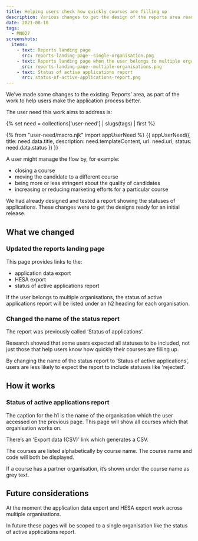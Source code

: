 ```yaml
---
title: Helping users check how quickly courses are filling up
description: Various changes to get the design of the reports area ready for an initial release
date: 2021-08-10
tags:
  - MN027
screenshots:
  items:
    - text: Reports landing page
      src: reports-landing-page--single-organisation.png
    - text: Reports landing page when the user belongs to multiple organisations
      src: reports-landing-page--multiple-organisations.png
    - text: Status of active applications report
      src: status-of-active-applications-report.png
---
```


We’ve made some changes to the existing ‘Reports’ area, as part of the work to help users make the application process better.

The user need this work aims to address is:

{% set need = collections['user-need'] | slugs(tags) | first %}

{% from "user-need/macro.njk" import appUserNeed %}
{{ appUserNeed({
  title: need.data.title,
  description: need.templateContent,
  url: need.url,
  status: need.data.status
}) }}

A user might manage the flow by, for example:

- closing a course
- moving the candidate to a different course
- being more or less stringent about the quality of candidates
- increasing or reducing marketing efforts for a particular course

We had already designed and tested a report showing the statuses of applications. These changes were to get the designs ready for an initial release.

## What we changed

### Updated the reports landing page

This page provides links to the:

- application data export
- HESA export
- status of active applications report

If the user belongs to multiple organisations, the status of active applications report will be listed under an h2 heading for each organisation.

### Changed the name of the status report

The report was previously called ‘Status of applications’.

Research showed that some users expected all statuses to be included, not just those that help users know how quickly their courses are filling up.

By changing the name of the status report to ‘Status of active applications’, users are less likely to expect the report to include statuses like ‘rejected’.

## How it works

### Status of active applications report

The caption for the h1 is the name of the organisation which the user accessed on the previous page. This page will show all courses which that organisation works on.

There’s an ‘Export data (CSV)’ link which generates a CSV.

The courses are listed alphabetically by course name. The course name and code will both be displayed.

If a course has a partner organisation, it’s shown under the course name as grey text.

## Future considerations

At the moment the application data export and HESA export work across multiple organisations.

In future these pages will be scoped to a single organisation like the status of active applications report.
